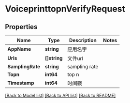 # VoiceprinttopnVerifyRequest

## Properties
Name | Type | Description | Notes
------------ | ------------- | ------------- | -------------
**AppName** | **string** | 应用名字 | 
**Urls** | **[]string** | 文件url | 
**SamplingRate** | **string** | sampling rate | 
**Topn** | **int64** | top n | 
**Timestamp** | **int64** | 时间戳 | 

[[Back to Model list]](../README.md#documentation-for-models) [[Back to API list]](../README.md#documentation-for-api-endpoints) [[Back to README]](../README.md)


